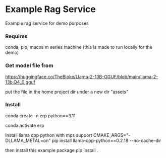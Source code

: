 # Example Rag Service
Example rag service for demo purposes

### Requires
conda, pip, macos m series machine (this is made to run locally for the demo)

### Get model file from
https://huggingface.co/TheBloke/Llama-2-13B-GGUF/blob/main/llama-2-13b.Q4_0.gguf

put the file in the home project dir under a new dir "assets"

### Install
conda create -n erp python==3.11

conda activate erp

Install llama cpp python with mps support
CMAKE_ARGS="-DLLAMA_METAL=on" pip install llama-cpp-python==0.2.18 --no-cache-dir

then install this example package
pip install .
